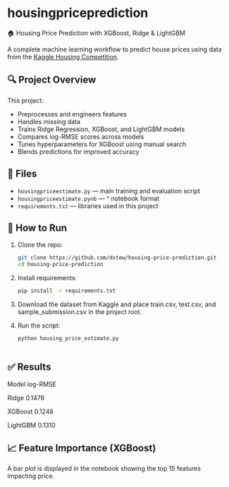 # housingpriceprediction
🏠 Housing Price Prediction with XGBoost, Ridge &amp; LightGBM

A complete machine learning workflow to predict house prices using data from the [Kaggle Housing Competition](https://www.kaggle.com/competitions/home-data-for-ml-course).

## 🔍 Project Overview

This project:

- Preprocesses and engineers features
- Handles missing data
- Trains Ridge Regression, XGBoost, and LightGBM models
- Compares log-RMSE scores across models
- Tunes hyperparameters for XGBoost using manual search
- Blends predictions for improved accuracy

## 📁 Files

- `housingpriceestimate.py` — main training and evaluation script
- `housingpriceestimate.pynb` — ^ notebook format 
- `requirements.txt` — libraries used in this project

## 🚀 How to Run

1. Clone the repo:
   ```bash
   git clone https://github.com/dstew/housing-price-prediction.git
   cd housing-price-prediction

2. Install requirements:
    ```bash
    pip install -r requirements.txt
    
3. Download the dataset from Kaggle and place train.csv, test.csv, and sample_submission.csv in the project root.

4. Run the script:
   ```bash
   python housing_price_estimate.py
  
## ✅ Results

Model	log-RMSE  

Ridge	0.1476  

XGBoost	0.1248  

LightGBM	0.1310

## 📈 Feature Importance (XGBoost)
A bar plot is displayed in the notebook showing the top 15 features impacting price.
   
  
